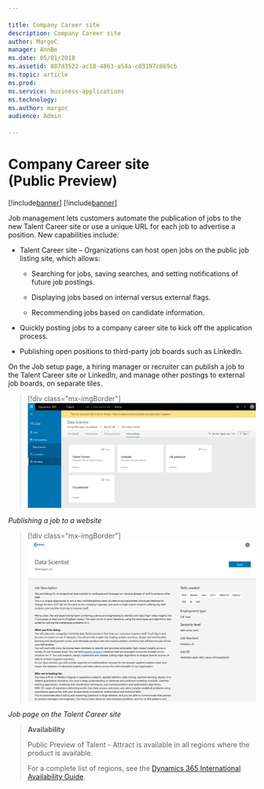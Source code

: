 ```yaml
---

title: Company Career site
description: Company Career site
author: MargoC
manager: AnnBe
ms.date: 05/01/2018
ms.assetid: 887d3522-ac18-4863-a54a-c03197c869cb
ms.topic: article
ms.prod: 
ms.service: business-applications
ms.technology: 
ms.author: margoc
audience: Admin

---
```

#  Company Career site (Public Preview)

[!include[banner](../../../includes/banner.md)]
[!include[banner](../../../includes/public-preview.md)]


Job management lets customers automate the publication of jobs to the new Talent Career site or use a unique URL for each job to advertise a position. New capabilities include:

-   Talent Career site – Organizations can host open jobs on the public job
    listing site, which allows:

    -   Searching for jobs, saving searches, and setting notifications of future job
    postings.

    -   Displaying jobs based on internal versus external flags.

    -   Recommending jobs based on candidate information.

-   Quickly posting jobs to a company career site to kick off the application
    process.

-   Publishing open positions to third-party job boards such as LinkedIn.

On the Job setup page, a hiring manager or recruiter can publish a job to the
Talent Career site or LinkedIn, and manage other postings to external job
boards, on separate tiles.

> [!div class="mx-imgBorder"] 
> ![A screenshot showing a job being posted to a website or social media ](media/company-career-site-public-preview-1.png "A screenshot showing a job being posted to a website or social media ")
<!-- Talent_Company career site_A.PNG -->


*Publishing a job to a website*

> [!div class="mx-imgBorder"] 
> ![Job page in the Talent Career site](media/company-career-site-public-preview-2.PNG "Job page in the Talent Career site")
<!-- Talent_Company career site_B.PNG -->


*Job page on the Talent Career site*

>   **Availability**
>
>   Public Preview of Talent - Attract is available in all regions where the
>   product is available.
>
>   For a complete list of regions, see the [Dynamics 365 International
>   Availability
>   Guide](https://aka.ms/dynamics_365_international_availability_deck).
